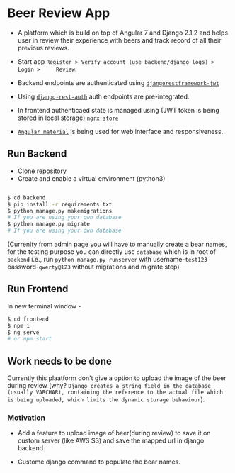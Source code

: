 # Beer Review App

- A platform which is build on top of Angular 7 and Django 2.1.2 and helps user in review their experience with beers and track record of all their previous reviews.
- Start app `Register > Verify account (use backend/django logs) > Login >     Review`.
- Backend endpoints are authenticated using [`djangorestframework-jwt`](https://github.com/GetBlimp/django-rest-framework-jwt)

- Using [`django-rest-auth`](https://github.com/Tivix/django-rest-auth) auth endpoints are pre-integrated.

- In frontend authenticaed state is managed using (JWT token is being stored in local storage) [`ngrx store`](https://ngrx.io/guide/store)

- [`Angular material`](https://material.angular.io/) is being used for web interface and responsiveness.


## Run Backend

- Clone repository
- Create and enable a virtual environment (python3)

```bash

$ cd backend
$ pip install -r requirements.txt
$ python manage.py makemigrations
# If you are using your own database
$ python manage.py migrate 
# If you are using your own database
```
(Currenlty from admin page you will have to manually create a bear names, for the testing purpose you can directly use `database` which is in root of `backend` i.e., run `python manage.py runserver` with username-`test123`    password-`qwerty@123` without migrations and migrate step)

## Run Frontend

In new terminal window -

```bash
$ cd frontend
$ npm i
$ ng serve
# or npm start

```

## Work needs to be done

Currently this plaatform don't give a option to upload the image of the beer during review (why? `Django creates a string field in the database (usually VARCHAR), containing the reference to the actual file which is being uploaded, which limits the dynamic storage behaviour`).

### Motivation
- Add a feature to upload image of beer(during review) to save it on custom   server (like AWS S3) and save the mapped url in django backend.

- Custome django command to populate the bear names.